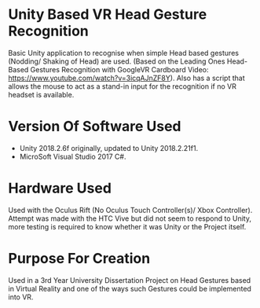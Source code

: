 # Unity Based VR Head Gesture Recognition
Basic Unity application to recognise when simple Head based gestures (Nodding/ Shaking of Head) are used.
(Based on the Leading Ones Head-Based Gestures Recognition with GoogleVR Cardboard Video: https://www.youtube.com/watch?v=3icqAJnZF8Y).
Also has a script that allows the mouse to act as a stand-in input for the recognition if no VR headset is available.

# Version Of Software Used
* Unity 2018.2.6f originally, updated to Unity 2018.2.21f1.
* MicroSoft Visual Studio 2017 C#.

# Hardware Used
Used with the Oculus Rift (No Oculus Touch Controller(s)/ Xbox Controller).
Attempt was made with the HTC Vive but did not seem to respond to Unity, more testing is required to know whether it was Unity or the Project itself.

# Purpose For Creation
Used in a 3rd Year University Dissertation Project on Head Gestures based in Virtual Reality and one of the ways such Gestures could be implemented into VR.
